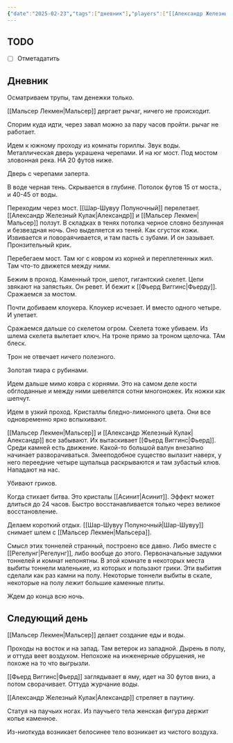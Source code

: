 ```yaml
---
{"date":"2025-02-23","tags":["дневник"],"players":["[[Александр Железный Кулак]]","[[Мальсер Лекмен]]","[[Фьерд Виггинс]]","[[Шар-Шувуу Полуночный\|Шар-Шувуу Полуночный]]"],"campaign":"Школа приключенцев Безелота. Переплетенные судьбы","world-date":"40 день весны 776","world-time-start":"8:00","dg-publish":true,"previous-session":"[[16 февраля 2025]]","next-session":"[[2 марта 2025]]","permalink":"/23-fevralya-2025/","dgPassFrontmatter":true}
---
```



## TODO
- [ ] Отметадатить

## Дневник
Осматриваем трупы, там денежки только. 

[[Мальсер Лекмен\|Мальсер]] дергает рычаг, ничего не происходит.

Спорим куда идти, через завал можно за пару часов пройти. рычаг не работает. 

Идем к южному проходу из комнаты гориллы. Звук воды. Металлическая дверь украшена черепами. И на юг мост. Под мостом зловонная река. НА 20 футов ниже.

Дверь с черепами заперта.

В воде черная тень. Скрывается в глубине. Потолок футов 15 от моста., и 40-45 от воды. 

Переходим через мост. [[Шар-Шувуу Полуночный]] перелетает. [[Александр Железный Кулак\|Александр]] и [[Мальсер Лекмен\|Мальсер]] ползут. В складках в тенях потолка черное словно безлунная и безвездная ночь. Оно выделяется из теней. Как сгусток кожи. Извивается и повораячивается, и там пасть с зубами. И он зазывает. Пронзительный крик.

Перебегаем мост. Там юг с ковром из корней и переплетенных жил. Там что-то движется между ними. 

Бежим в проход.
Каменный трон, шепот, гигантский скелет. Цепи звякают на запястьях. Он ревет. И бежит к [[Фьерд Виггинс\|Фьерду]]. Сражаемся за мостом. 

Почти добиваем клоукера. Клоукер исчезает. И вместо одного четыре. И улетает.

Сражаемся дальше со скелетом огром. Скелета тоже убиваем. Из шлема скелета вылетает ключ. На троне прямо за троном щелочка. ТАм блеск. 

Трон не отвечает ничего полезного. 

Золотая тиара с рубинами.

Идем дальше мимо ковра с корнями. Это на самом деле кости обглоданные и между ними шевелятся сотни многоножек. Их ножки как шепчут.

Идем в узкий проход. Кристаллы бледно-лимонного цвета. Они все одновременно ярко вспыхивают. 

[[Мальсер Лекмен\|Мальсер]] и [[Александр Железный Кулак\|Александр]] все забывают. Их вытаскивает [[Фьерд Виггинс\|Фьерд]]. Среди камней есть движение. Какой-то большой валун внезапно начинает разворачиваться. Змееподобное существо вылазит наверх, у него переедние четыре щупальца раскрываются и там зубастый клюв. Нападают на нас. 

Убивают гриков. 

Когда стихает битва. Это кристалы [[Асинит\|Асинит]]. Эффект может длиться до 24 часов. Быстро восстанавливается только через великое восстановление. 

Делаем короткий отдых. [[Шар-Шувуу Полуночный\|Шар-Шувуу]] снимает шлем с [[Мальсер Лекмен\|Мальсера]]. 

Смысл этих тоннелей странный, построено все давно. Либо вместе с [[Регелунг\|Регелунг]], либо вообще до этого. Первоначальные задумки тоннелей и комнат непонятны. В этой комнате в некоторых места выбиты тоннели маленькие, из которых и пользают грики. Эти выбития сделали как раз камни на полу. Некоторые тоннели выбиты в скале, некоторые на полу лежит большие каменные плиты. 

Ждем до конца всю ночь.
## Следующий день

[[Мальсер Лекмен\|Мальсер]] делает создание еды и воды. 

Проходы на восток и на запад. Там ветерок из западной. Дырень в полу, и оттуда веет воздухом. Непохоже на инженерные обрушения, не похоже на то что выгрызли. 

[[Фьерд Виггинс\|Фьерд]] заглядывает в яму, идет на 30 футов вниз, а потом сворачивает. Оттуда журчание воды. 

[[Александр Железный Кулак\|Александр]] стреляет в паутину. 

Статуя на паучьих ногах. Из паучьего тела женская фигура держит копье каменное. 

Из-ниоткуда возникает белосинее тело возникает из чистого воздуха. 
